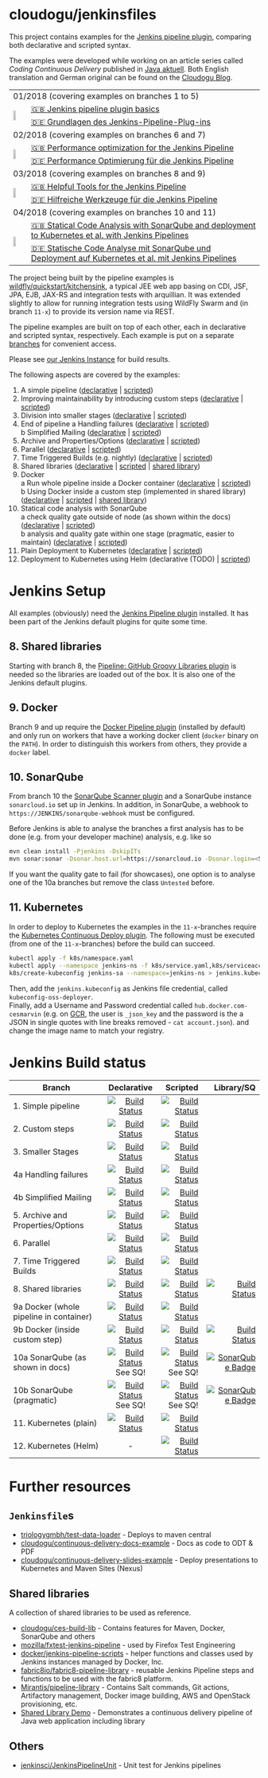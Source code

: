cloudogu/jenkinsfiles 
========================
This project contains examples for the [Jenkins pipeline plugin](https://jenkins.io/solutions/pipeline/), comparing both declarative and scripted syntax.

The examples were developed while working on an article series called *Coding Continuous Delivery* published in [Java aktuell](http://www.ijug.eu/java-aktuell/das-magazin.html). Both English translation and German original can be found on the [Cloudogu Blog](https://cloudogu.com/en/blog).

<table  border="0">
  <tr>
    <td colspan="2">01/2018 (covering examples on branches 1 to 5)</td>
  </tr>
  <tr>
    <td rowspan="2"><img src="https://cloudogu.com/images/blog/2018/04/jenkins_grundlagen.png" width=50% /></td>
    <td><a href="https://cloudogu.com/en/blog/continuous_delivery_1_basics"> 🇬🇧 Jenkins pipeline plugin basics</a></td>
  </tr>
  <tr>
   <td><a href="https://cloudogu.com/de/blog/continuous_delivery_1_grundlagen"> 🇩🇪 Grundlagen des Jenkins-Pipeline-Plug-ins</a></td>
  </tr>
 
   <tr>
    <td colspan="2">02/2018 (covering examples on branches 6 and 7)</td>
  </tr>
  <tr>
    <td rowspan="2"><img src="https://cloudogu.com/images/blog/2018/04/jenkins_optimization.png" width=50% /></td>
    <td><a href="https://cloudogu.com/en/blog/continuous_delivery_2"> 🇬🇧 Performance optimization for the Jenkins Pipeline</a></td>
  </tr>
  <tr>
   <td><a href="https://cloudogu.com/de/blog/continuous_delivery_2_de"> 🇩🇪 Performance Optimierung für die Jenkins Pipeline</a></td>
  </tr>
  
   <tr>
    <td colspan="2">03/2018 (covering examples on branches 8 and 9)</td>
  </tr>
  <tr>
    <td rowspan="2"><img src="https://cloudogu.com/images/blog/2018/05/jenkins_werkzeuge.png" width=50% /></td>
    <td><a href="https://cloudogu.com/en/blog/continuous_delivery_part_3"> 🇬🇧 Helpful Tools for the Jenkins Pipeline</a></td>
  </tr>
  <tr>
   <td><a href="https://cloudogu.com/de/blog/continuous_delivery_teil_3"> 🇩🇪 Hilfreiche Werkzeuge für die Jenkins Pipeline</a></td>
  </tr>

   <tr>
    <td colspan="2">04/2018 (covering examples on branches 10 and 11)</td>
  </tr>
  <tr>
    <td rowspan="2"><img src="https://cloudogu.com/images/blog/2018/Jenkins_KubernetesSonarqube.png" width=50% /></td>
    <td><a href="https://cloudogu.com/en/blog/continuous_delivery_4_en"> 🇬🇧 Statical Code Analysis with SonarQube and deployment to Kubernetes et al. with Jenkins Pipelines</a></td>
  </tr>
  <tr>
   <td><a href="https://cloudogu.com/de/blog/continuous_delivery_4_de"> 🇩🇪 Statische Code Analyse mit SonarQube und Deployment auf Kubernetes et al. mit Jenkins Pipelines</a></td>
  </tr>
  
</table>

The project being built by the pipeline examples is [wildfly/quickstart/kitchensink](https://github.com/wildfly/quickstart/tree/cfd2e05d16e4ae788bc12486f5b30d668b921973/kitchensink), a typical JEE web app basing on CDI, JSF, JPA, EJB, JAX-RS and integration tests with arquillian.
It was extended slightly to allow for running integration tests using WildFly Swarm and (in branch `11-x`) to provide its version name via REST. 

The pipeline examples are built on top of each other, each in declarative and scripted syntax, respectively. Each example is put on a separate [branches](https://github.com/cloudogu/jenkinsfiles/branches) for convenient access.

Please see [our Jenkins Instance](https://oss.cloudogu.com/jenkins/blue/organizations/jenkins/cloudogu-github%2Fjenkinsfiles/branches) for build results.

The following aspects are covered by the examples:

1. A simple pipeline ([declarative](https://github.com/cloudogu/jenkinsfiles/blob/1-declarative/Jenkinsfile) | [scripted](https://github.com/cloudogu/jenkinsfiles/blob/1-scripted/Jenkinsfile)) 
2. Improving maintainability by introducing custom steps ([declarative](https://github.com/cloudogu/jenkinsfiles/blob/2-declarative/Jenkinsfile) | [scripted](https://github.com/cloudogu/jenkinsfiles/blob/2-scripted/Jenkinsfile))
3. Division into smaller stages ([declarative](https://github.com/cloudogu/jenkinsfiles/blob/3-declarative/Jenkinsfile) | [scripted](https://github.com/cloudogu/jenkinsfiles/blob/3-scripted/Jenkinsfile))
4. End of pipeline
   a Handling failures ([declarative](https://github.com/cloudogu/jenkinsfiles/blob/4a-declarative/Jenkinsfile) | [scripted](https://github.com/cloudogu/jenkinsfiles/blob/4a-scripted/Jenkinsfile))  
   b Simplified Mailing ([declarative](https://github.com/cloudogu/jenkinsfiles/blob/4b-declarative/Jenkinsfile) | [scripted](https://github.com/cloudogu/jenkinsfiles/blob/4b-scripted/Jenkinsfile))
5. Archive and Properties/Options ([declarative](https://github.com/cloudogu/jenkinsfiles/blob/5-declarative/Jenkinsfile) | [scripted](https://github.com/cloudogu/jenkinsfiles/blob/5-scripted/Jenkinsfile))
6. Parallel ([declarative](https://github.com/cloudogu/jenkinsfiles/blob/6-declarative/Jenkinsfile) | [scripted](https://github.com/cloudogu/jenkinsfiles/blob/6-scripted/Jenkinsfile))
7. Time Triggered Builds (e.g. nightly) ([declarative](https://github.com/cloudogu/jenkinsfiles/blob/7-declarative/Jenkinsfile) | [scripted](https://github.com/cloudogu/jenkinsfiles/blob/7-scripted/Jenkinsfile))
8. Shared libraries ([declarative](https://github.com/cloudogu/jenkinsfiles/blob/8-declarative/Jenkinsfile) | [scripted](https://github.com/cloudogu/jenkinsfiles/blob/8-scripted/Jenkinsfile) | [shared library](https://github.com/cloudogu/jenkinsfiles/tree/8-shared-library))
9. Docker  
   a Run whole pipeline inside a Docker container ([declarative](https://github.com/cloudogu/jenkinsfiles/blob/9a-declarative/Jenkinsfile) | [scripted](https://github.com/cloudogu/jenkinsfiles/blob/9a-scripted/Jenkinsfile))    
   b Using Docker inside a custom step (implemented in shared library) ([declarative](https://github.com/cloudogu/jenkinsfiles/blob/9b-declarative/Jenkinsfile) | [scripted](https://github.com/cloudogu/jenkinsfiles/blob/9b-scripted/Jenkinsfile) | [shared library](https://github.com/cloudogu/jenkinsfiles/tree/9b-shared-library))
10. Statical code analysis with SonarQube  
   a check quality gate outside of node (as shown within the docs)  ([declarative](https://github.com/cloudogu/jenkinsfiles/blob/10a-declarative/Jenkinsfile) | [scripted](https://github.com/cloudogu/jenkinsfiles/blob/10a-scripted/Jenkinsfile))  
   b analysis and quality gate within one stage (pragmatic, easier to maintain) ([declarative](https://github.com/cloudogu/jenkinsfiles/blob/10b-declarative/Jenkinsfile) | [scripted](https://github.com/cloudogu/jenkinsfiles/blob/10b-scripted/Jenkinsfile))
11. Plain Deployment to Kubernetes ([declarative](https://github.com/cloudogu/jenkinsfiles/blob/11-declarative/Jenkinsfile) | [scripted](https://github.com/cloudogu/jenkinsfiles/blob/11-scripted/Jenkinsfile))
12. Deployment to Kubernetes using Helm (declarative (TODO) | [scripted](https://github.com/cloudogu/jenkinsfiles/blob/12-scripted/Jenkinsfile))


# Jenkins Setup

All examples (obviously) need the [Jenkins Pipeline plugin](https://plugins.jenkins.io/workflow-aggregator) installed.
It has been part of the Jenkins default plugins for quite some time.

## 8. Shared libraries

Starting with branch 8, the [Pipeline: GitHub Groovy Libraries plugin](https://plugins.jenkins.io/pipeline-github-lib) is needed so the libraries are loaded out of the box.
It is also one of the Jenkins default plugins.

## 9. Docker

Branch 9 and up require the [Docker Pipeline plugin](https://plugins.jenkins.io/docker-workflow) (installed by default) and only run on workers that have a working docker client (`docker` binary on the `PATH`). 
In order to distinguish this workers from others, they provide a `docker` label.

## 10. SonarQube

From branch 10 the [SonarQube Scanner plugin](https://plugins.jenkins.io/sonar) and a SonarQube instance `sonarcloud.io` set up in Jenkins.
In addition, in SonarQube, a webhook to `https://JENKINS/sonarqube-webhook` must be configured.

Before Jenkins is able to analyse the branches a first analysis has to be done (e.g. from your developer machine) analysis,
e.g. like so

```bash
mvn clean install -Pjenkins -DskipITs
mvn sonar:sonar -Dsonar.host.url=https://sonarcloud.io -Dsonar.login=<SECURITY TOKEN> -Dsonar.organization=<YOUR-ORG-KEY>
```
If you want the quality gate to fail (for showcases), one option is to analyse one of the 10a branches but remove the 
class `Untested` before.

## 11. Kubernetes

In order to deploy to Kubernetes the examples in the `11-x`-branches require the [Kubernetes Continuous Deploy plugin](https://plugins.jenkins.io/kubernetes-cd).
The following must be executed (from one of the `11-x`-branches) before the build can succeed.

```bash
kubectl apply -f k8s/namespace.yaml
kubectl apply --namespace jenkins-ns -f k8s/service.yaml,k8s/serviceaccount.yaml
k8s/create-kubeconfig jenkins-sa --namespace=jenkins-ns > jenkins.kubeconfig
```
Then, add the `jenkins.kubeconfig` as Jenkins file credential, called `kubeconfig-oss-deployer`.  
Finally, add a Username and Password credential called `hub.docker.com-cesmarvin` 
(e.g. on [GCR](https://cloud.google.com/container-registry/docs/advanced-authentication#using_a_json_key_file), the user is `_json_key` and the password is the a JSON in single quotes with line breaks removed - `cat account.json`).
and change the image name to match your registry.

# Jenkins Build status

| Branch        | Declarative | Scripted | Library/SQ |
| ------------- |:-----------:| --------:| ----------:|
| 1. Simple pipeline                      | [![Build Status](https://oss.cloudogu.com/jenkins/buildStatus/icon?job=cloudogu-github/jenkinsfiles/1-declarative)](https://oss.cloudogu.com/jenkins/job/cloudogu-github/job/jenkinsfiles/job/1-declarative/) | [![Build Status](https://oss.cloudogu.com/jenkins/buildStatus/icon?job=cloudogu-github/jenkinsfiles/1-scripted)](https://oss.cloudogu.com/jenkins/job/cloudogu-github/job/jenkinsfiles/job/1-scripted/) |  | 
| 2. Custom steps                         | [![Build Status](https://oss.cloudogu.com/jenkins/buildStatus/icon?job=cloudogu-github/jenkinsfiles/2-declarative)](https://oss.cloudogu.com/jenkins/job/cloudogu-github/job/jenkinsfiles/job/2-declarative/) | [![Build Status](https://oss.cloudogu.com/jenkins/buildStatus/icon?job=cloudogu-github/jenkinsfiles/2-scripted)](https://oss.cloudogu.com/jenkins/job/cloudogu-github/job/jenkinsfiles/job/2-scripted/) |  |
| 3. Smaller Stages                       | [![Build Status](https://oss.cloudogu.com/jenkins/buildStatus/icon?job=cloudogu-github/jenkinsfiles/3-declarative)](https://oss.cloudogu.com/jenkins/job/cloudogu-github/job/jenkinsfiles/job/3-declarative/) | [![Build Status](https://oss.cloudogu.com/jenkins/buildStatus/icon?job=cloudogu-github/jenkinsfiles/3-scripted)](https://oss.cloudogu.com/jenkins/job/cloudogu-github/job/jenkinsfiles/job/3-scripted/) |  |
| 4a Handling failures                    | [![Build Status](https://oss.cloudogu.com/jenkins/buildStatus/icon?job=cloudogu-github/jenkinsfiles/4a-declarative)](https://oss.cloudogu.com/jenkins/job/cloudogu-github/job/jenkinsfiles/job/4a-declarative/) | [![Build Status](https://oss.cloudogu.com/jenkins/buildStatus/icon?job=cloudogu-github/jenkinsfiles/4a-scripted)](https://oss.cloudogu.com/jenkins/job/cloudogu-github/job/jenkinsfiles/job/4a-scripted/) |  |
| 4b Simplified Mailing                   | [![Build Status](https://oss.cloudogu.com/jenkins/buildStatus/icon?job=cloudogu-github/jenkinsfiles/4b-declarative)](https://oss.cloudogu.com/jenkins/job/cloudogu-github/job/jenkinsfiles/job/4b-declarative/) | [![Build Status](https://oss.cloudogu.com/jenkins/buildStatus/icon?job=cloudogu-github/jenkinsfiles/4b-scripted)](https://oss.cloudogu.com/jenkins/job/cloudogu-github/job/jenkinsfiles/job/4b-scripted/) |  |
| 5. Archive and Properties/Options       | [![Build Status](https://oss.cloudogu.com/jenkins/buildStatus/icon?job=cloudogu-github/jenkinsfiles/5-declarative)](https://oss.cloudogu.com/jenkins/job/cloudogu-github/job/jenkinsfiles/job/5-declarative/) | [![Build Status](https://oss.cloudogu.com/jenkins/buildStatus/icon?job=cloudogu-github/jenkinsfiles/5-scripted)](https://oss.cloudogu.com/jenkins/job/cloudogu-github/job/jenkinsfiles/job/5-scripted/) |  |
| 6. Parallel                             | [![Build Status](https://oss.cloudogu.com/jenkins/buildStatus/icon?job=cloudogu-github/jenkinsfiles/6-declarative)](https://oss.cloudogu.com/jenkins/job/cloudogu-github/job/jenkinsfiles/job/6-declarative/) | [![Build Status](https://oss.cloudogu.com/jenkins/buildStatus/icon?job=cloudogu-github/jenkinsfiles/6-scripted)](https://oss.cloudogu.com/jenkins/job/cloudogu-github/job/jenkinsfiles/job/6-scripted/) |  |
| 7. Time Triggered Builds                | [![Build Status](https://oss.cloudogu.com/jenkins/buildStatus/icon?job=cloudogu-github/jenkinsfiles/7-declarative)](https://oss.cloudogu.com/jenkins/job/cloudogu-github/job/jenkinsfiles/job/7-declarative/) | [![Build Status](https://oss.cloudogu.com/jenkins/buildStatus/icon?job=cloudogu-github/jenkinsfiles/7-scripted)](https://oss.cloudogu.com/jenkins/job/cloudogu-github/job/jenkinsfiles/job/7-scripted/) |  |
| 8. Shared libraries                     | [![Build Status](https://oss.cloudogu.com/jenkins/buildStatus/icon?job=cloudogu-github/jenkinsfiles/8-declarative)](https://oss.cloudogu.com/jenkins/job/cloudogu-github/job/jenkinsfiles/job/8-declarative/) | [![Build Status](https://oss.cloudogu.com/jenkins/buildStatus/icon?job=cloudogu-github/jenkinsfiles/8-scripted)](https://oss.cloudogu.com/jenkins/job/cloudogu-github/job/jenkinsfiles/job/8-scripted/) | [![Build Status](https://oss.cloudogu.com/jenkins/buildStatus/icon?job=cloudogu-github/jenkinsfiles/8-shared-library)](https://oss.cloudogu.com/jenkins/job/cloudogu-github/job/jenkinsfiles/job/8-shared-library/) |
| 9a Docker (whole pipeline in container) | [![Build Status](https://oss.cloudogu.com/jenkins/buildStatus/icon?job=cloudogu-github/jenkinsfiles/9a-declarative)](https://oss.cloudogu.com/jenkins/job/cloudogu-github/job/jenkinsfiles/job/9a-declarative/) | [![Build Status](https://oss.cloudogu.com/jenkins/buildStatus/icon?job=cloudogu-github/jenkinsfiles/9a-scripted)](https://oss.cloudogu.com/jenkins/job/cloudogu-github/job/jenkinsfiles/job/9a-scripted/) |  |
| 9b Docker (inside custom step)          | [![Build Status](https://oss.cloudogu.com/jenkins/buildStatus/icon?job=cloudogu-github/jenkinsfiles/9b-declarative)](https://oss.cloudogu.com/jenkins/job/cloudogu-github/job/jenkinsfiles/job/9b-declarative/) | [![Build Status](https://oss.cloudogu.com/jenkins/buildStatus/icon?job=cloudogu-github/jenkinsfiles/9b-scripted)](https://oss.cloudogu.com/jenkins/job/cloudogu-github/job/jenkinsfiles/job/9b-scripted/) | [![Build Status](https://oss.cloudogu.com/jenkins/buildStatus/icon?job=cloudogu-github/jenkinsfiles/9b-shared-library)](https://oss.cloudogu.com/jenkins/job/cloudogu-github/job/jenkinsfiles/job/9b-shared-library) |
| 10a SonarQube (as shown in docs)        | [![Build Status](https://oss.cloudogu.com/jenkins/buildStatus/icon?job=cloudogu-github/jenkinsfiles/10a-declarative)](https://oss.cloudogu.com/jenkins/job/cloudogu-github/job/jenkinsfiles/job/10a-declarative/) <br/> See SQ! | [![Build Status](https://oss.cloudogu.com/jenkins/buildStatus/icon?job=cloudogu-github/jenkinsfiles/10a-scripted)](https://oss.cloudogu.com/jenkins/job/cloudogu-github/job/jenkinsfiles/job/10a-scripted/) <br/> See SQ!| [![SonarQube Badge](https://sonarcloud.io/api/project_badges/measure?project=com.cloudogu.jenkinsfiles%3Awildfly-kitchensink&metric=alert_status)](https://sonarcloud.io/dashboard?id=com.cloudogu.jenkinsfiles%3Awildfly-kitchensink) | |
| 10b SonarQube (pragmatic)               | [![Build Status](https://oss.cloudogu.com/jenkins/buildStatus/icon?job=cloudogu-github/jenkinsfiles/10b-declarative)](https://oss.cloudogu.com/jenkins/job/cloudogu-github/job/jenkinsfiles/job/10b-declarative/) <br/> See SQ!| [![Build Status](https://oss.cloudogu.com/jenkins/buildStatus/icon?job=cloudogu-github/jenkinsfiles/10b-scripted)](https://oss.cloudogu.com/jenkins/job/cloudogu-github/job/jenkinsfiles/job/10b-scripted/) <br/> See SQ!| [![SonarQube Badge](https://sonarcloud.io/api/project_badges/measure?project=com.cloudogu.jenkinsfiles%3Awildfly-kitchensink&metric=alert_status)](https://sonarcloud.io/dashboard?id=com.cloudogu.jenkinsfiles%3Awildfly-kitchensink) | |
| 11. Kubernetes (plain)                  | [![Build Status](https://oss.cloudogu.com/jenkins/buildStatus/icon?job=cloudogu-github/jenkinsfiles/11-declarative)](https://oss.cloudogu.com/jenkins/job/cloudogu-github/job/jenkinsfiles/job/11-declarative/) | [![Build Status](https://oss.cloudogu.com/jenkins/buildStatus/icon?job=cloudogu-github/jenkinsfiles/11-scripted)](https://oss.cloudogu.com/jenkins/job/cloudogu-github/job/jenkinsfiles/job/11-scripted/) |  |
| 12. Kubernetes (Helm)                   | - | [![Build Status](https://oss.cloudogu.com/jenkins/buildStatus/icon?job=cloudogu-github/jenkinsfiles/12-scripted)](https://oss.cloudogu.com/jenkins/job/cloudogu-github/job/jenkinsfiles/job/12-scripted/) |  |

# Further resources

## `Jenkinsfile`s

* [triologygmbh/test-data-loader](https://github.com/triologygmbh/test-data-loader) - Deploys to maven central
* [cloudogu/continuous-delivery-docs-example](https://github.com/cloudogu/continuous-delivery-docs-example) - Docs as code to ODT & PDF
* [cloudogu/continuous-delivery-slides-example](https://github.com/cloudogu/continuous-delivery-slides-example) - Deploy presentations to Kubernetes and Maven Sites (Nexus) 
 
## Shared libraries

A collection of shared libraries to be used as reference.

* [cloudogu/ces-build-lib](https://github.com/cloudogu/ces-build-lib) - Contains features for Maven, Docker, SonarQube and others
* [mozilla/fxtest-jenkins-pipeline](https://github.com/mozilla/fxtest-jenkins-pipeline) - used by Firefox Test Engineering
* [docker/jenkins-pipeline-scripts](https://github.com/docker/jenkins-pipeline-scripts) -  helper functions and classes used by Jenkins instances managed by Docker, Inc.
* [fabric8io/fabric8-pipeline-library](https://github.com/fabric8io/fabric8-pipeline-library) -  reusable Jenkins Pipeline steps and functions to be used with the fabric8 platform.
* [Mirantis/pipeline-library](https://github.com/Mirantis/pipeline-library) - Contains Salt commands, Git actions, Artifactory management, Docker image building, AWS and OpenStack provisioning, etc.
* [Shared Library Demo](https://github.com/jenkinsci/workflow-aggregator-plugin/tree/master/demo) - Demonstrates a continuous delivery pipeline of Java web application including library
 
## Others

* [jenkinsci/JenkinsPipelineUnit](https://github.com/jenkinsci/JenkinsPipelineUnit) - Unit test for Jenkins pipelines
